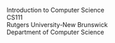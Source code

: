 Introduction to Computer Science\
CS111\
Rutgers University-New Brunswick\
Department of Computer Science

